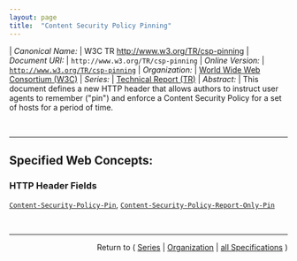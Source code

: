 ```yaml
---
layout: page
title:  "Content Security Policy Pinning"
---
```


| *Canonical Name:* | W3C TR http://www.w3.org/TR/csp-pinning
| *Document URI:* | `http://www.w3.org/TR/csp-pinning`
| *Online Version:* | [`http://www.w3.org/TR/csp-pinning`](http://www.w3.org/TR/csp-pinning)
| *Organization:* | [World Wide Web Consortium (W3C)](..  "List of specification series by this organization")
| *Series:* | [Technical Report (TR)](.  "List of specifications in this series")
| *Abstract:* | This document defines a new HTTP header that allows authors to instruct user agents to remember ("pin") and enforce a Content Security Policy for a set of hosts for a period of time.

<br/>
<hr/>

## Specified Web Concepts:

### HTTP Header Fields

[`Content-Security-Policy-Pin`](/concepts/http-header/Content-Security-Policy-Pin "The Content-Security-Policy-Pin header field is the mechanism for delivering a pinned policy that the user agent MUST enforce for any resource which is not delivered with a Content-Security-Policy header (as described in the &#34;Pin a policy to response&#34; algorithm)."), [`Content-Security-Policy-Report-Only-Pin`](/concepts/http-header/Content-Security-Policy-Report-Only-Pin "The Content-Security-Policy-Report-Only-Pin header field is the mechanism for delivering a pinned policy that the user agent MUST monitor for any resource which is not delivered with a Content-Security-Policy-Report-Only header (as described in the &#34;Pin a policy to response&#34; algorithm).")



<br/>
<hr/>

<p style="text-align: right">Return to ( <a href="./">Series</a> | <a href="../">Organization</a> | <a href="../../">all Specifications</a> )</p>
